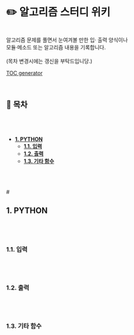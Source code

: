 # ✏️ **알고리즘 스터디 위키**
<br/>
알고리즘 문제를 풀면서 눈여겨볼 만한 입·
출력 양식이나<br/>   
모듈·메소드 또는 알고리즘 내용을 기록합니다.<br/>
<br/>
(목차 변경시에는 갱신을 부탁드입니당.)<br/>

[TOC generator](https://ecotrust-canada.github.io/markdown-toc/)


<br/>   

##  **📃 목차**
#
<br/> 

- [**1. PYTHON**](#--1-python--)
  * [**1.1. 입력**](#--11-----)
  * [**1.2. 출력**](#--12-----)
  * [**1.3. 기타 함수**](#--13--------)
<br/>
<br/>
<br/>
#

## **1. PYTHON**
#
<br/>

### **1.1. 입력**
# 
<br/>

### **1.2. 출력**
#
<br/>

### **1.3. 기타 함수**
#